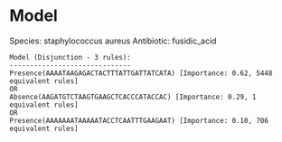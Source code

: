 
# Model

Species: staphylococcus aureus
Antibiotic: fusidic_acid

```
Model (Disjunction - 3 rules):
------------------------------
Presence(AAAATAAGAGACTACTTTATTGATTATCATA) [Importance: 0.62, 5448 equivalent rules]
OR
Absence(AAGATGTCTAAGTGAAGCTCACCCATACCAC) [Importance: 0.29, 1 equivalent rules]
OR
Presence(AAAAAAATAAAAATACCTCAATTTGAAGAAT) [Importance: 0.10, 706 equivalent rules]

```

